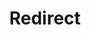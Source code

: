 ﻿---
layout: src/layouts/Redirect.astro
title: Redirect
redirect: /docs/octopus-rest-api/examples/deployments/create-and-deploy-a-release
pubDate:  2023-01-01
navSearch: false
navSitemap: false
navMenu: false
---
